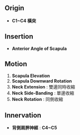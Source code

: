 ## Origin
* **C1~C4 橫突**
## Insertion
* **Anterior Angle of Scapula**
## Motion
1. **Scapula Elevation**
2. **Scapula Downward Rotation**
3. **Neck Extension** : 雙邊同時收縮
4. **Neck Side-Banding** : 單邊收縮
5. **Neck Rotation** : 同側收縮
## Innervation
* **背側肩胛神經** : **C4~C5**